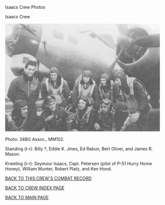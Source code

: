 
Isaacs Crew Photos






 




Isaacs Crew  
  

![](Isaacs.jpg)  

Photo: 34BG Assoc., MM102.  

Standing (l-r): Billy ?, Eddie K. Jines, Ed Rabun, Bert Oliver, and James R. Mason.  

Kneeling (l-r): Seymour Isaacs, Capt. Petersen (pilot of P-51 Hurry Home Honey), William Munter, Robert Platz, and Ken Hood.
  
  

[BACK TO THIS CREW'S COMBAT RECORD](ValorToVictory/crews/Isaacs.md)  

[BACK TO CREW INDEX PAGE](ValorToVictory/000crews.md)  

[BACK TO MAIN PAGE](ValorToVictory/index.html)



